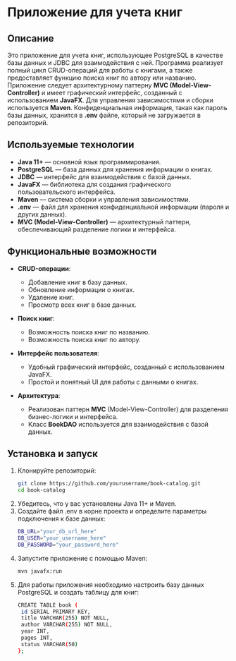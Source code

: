 # Приложение для учета книг

## Описание
Это приложение для учета книг, использующее PostgreSQL в качестве базы данных и JDBC для взаимодействия с ней. Программа реализует полный цикл CRUD-операций для работы с книгами, а также предоставляет функцию поиска книг по автору или названию. Приложение следует архитектурному паттерну **MVC (Model-View-Controller)** и имеет графический интерфейс, созданный с использованием **JavaFX**. Для управления зависимостями и сборки используется **Maven**. Конфиденциальная информация, такая как пароль базы данных, хранится в **.env** файле, который не загружается в репозиторий.

## Используемые технологии

- **Java 11+** — основной язык программирования.
- **PostgreSQL** — база данных для хранения информации о книгах.
- **JDBC** — интерфейс для взаимодействия с базой данных.
- **JavaFX** — библиотека для создания графического пользовательского интерфейса.
- **Maven** — система сборки и управления зависимостями.
- **.env** — файл для хранения конфиденциальной информации (пароля и других данных).
- **MVC (Model-View-Controller)** — архитектурный паттерн, обеспечивающий разделение логики и интерфейса.

## Функциональные возможности

- **CRUD-операции**:
    - Добавление книг в базу данных.
    - Обновление информации о книгах.
    - Удаление книг.
    - Просмотр всех книг в базе данных.

- **Поиск книг**:
    - Возможность поиска книг по названию.
    - Возможность поиска книг по автору.

- **Интерфейс пользователя**:
    - Удобный графический интерфейс, созданный с использованием JavaFX.
    - Простой и понятный UI для работы с данными о книгах.

- **Архитектура**:
    - Реализован паттерн **MVC** (Model-View-Controller) для разделения бизнес-логики и интерфейса.
    - Класс **BookDAO** используется для взаимодействия с базой данных.

## Установка и запуск

1. Клонируйте репозиторий:
   ```bash
   git clone https://github.com/yourusername/book-catalog.git
   cd book-catalog
2. Убедитесь, что у вас установлены Java 11+ и Maven.
3. Создайте файл .env в корне проекта и определите параметры подключения к базе данных:
   ```bash
   DB_URL="your_db_url_here"
   DB_USER="your_username_here"
   DB_PASSWORD="your_password_here"
4. Запустите приложение с помощью Maven:
   ```bash
   mvn javafx:run
5. Для работы приложения необходимо настроить базу данных PostgreSQL и создать таблицу для книг:
   ```bash
   CREATE TABLE book (
    id SERIAL PRIMARY KEY,
    title VARCHAR(255) NOT NULL,
    author VARCHAR(255) NOT NULL,
    year INT,
    pages INT,
    status VARCHAR(50)
   };